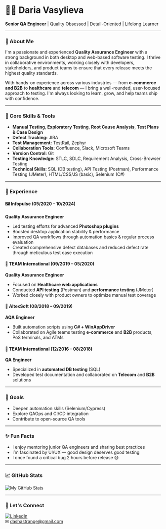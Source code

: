 # 👩‍💻 Daria Vasylieva

**Senior QA Engineer** | Quality Obsessed | Detail-Oriented | Lifelong Learner  

---

### 👀 About Me

I'm a passionate and experienced **Quality Assurance Engineer** with a strong background in both desktop and web-based software testing. I thrive in collaborative environments, working closely with developers, stakeholders, and product teams to ensure that every release meets the highest quality standards.

With hands-on experience across various industries — from **e-commerce and B2B** to **healthcare** and **telecom** — I bring a well-rounded, user-focused approach to testing. I'm always looking to learn, grow, and help teams ship with confidence.

---

### 🧠 Core Skills & Tools

- **Manual Testing**, **Exploratory Testing**, **Root Cause Analysis**, **Test Plans & Case Design**
- **Defect Tracking:** JIRA  
- **Test Management:** TestRail, Zephyr  
- **Collaboration Tools:** Confluence, Slack, Microsoft Teams  
- **Version Control:** Git  
- **Testing Knowledge:** STLC, SDLC, Requirement Analysis, Cross-Browser Testing  
- **Technical Skills:** SQL (DB testing), API Testing (Postman), Performance Testing (JMeter), HTML/CSS/JS (basic), Selenium (C#)

---

### 💼 Experience

#### 🖼 Infopulse (05/2020 – 10/2024)  
**Quality Assurance Engineer**  
- Led testing efforts for advanced **Photoshop plugins**
- Boosted desktop application stability & performance
- Improved QA workflows through automation basics & regular process evaluation
- Created comprehensive defect databases and reduced defect rate through meticulous test case execution

#### 💊 TEAM International (09/2019 – 05/2020)  
**Quality Assurance Engineer**  
- Focused on **Healthcare web applications**
- Conducted **API testing** (Postman) and **performance testing** (JMeter)
- Worked closely with product owners to optimize manual test coverage

#### 🧪 AltexSoft (08/2018 – 09/2019)  
**AQA Engineer**  
- Built automation scripts using **C# + WinAppDriver**
- Collaborated on Agile teams testing **e-commerce** and **B2B** products, PoS terminals, and ATMs

#### 📡 TEAM International (12/2016 – 08/2018)  
**QA Engineer**  
- Specialized in **automated DB testing** (SQL)
- Developed test documentation and collaborated on **Telecom** and **B2B** solutions

---

### 🎯 Goals

- Deepen automation skills (Selenium/Cypress)
- Explore QAOps and CI/CD integration
- Contribute to open-source QA tools

---

### ✨ Fun Facts

- I enjoy mentoring junior QA engineers and sharing best practices  
- I’m fascinated by UI/UX — good design deserves good testing  
- I once found a critical bug 2 hours before release 😅

---

### 📈 GitHub Stats

![My GitHub Stats](https://github-readme-stats.vercel.app/api?username=dashastrange&show_icons=true&theme=radical)

---

### 🔗 Let's Connect

[![LinkedIn](https://img.shields.io/badge/-LinkedIn-blue?style=flat-square&logo=linkedin)](https://www.linkedin.com/in/daria-vasylieva/)  
✉ dashastrange@gmail.com
